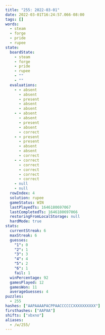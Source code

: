 ```yaml
---
title: "255: 2022-03-01"
date: 2022-03-01T16:24:57.066-08:00
tags: []
words:
  - steam
  - forge
  - pride
  - rupee
state:
  boardState:
    - steam
    - forge
    - pride
    - rupee
    - ""
    - ""
  evaluations:
    - - absent
      - absent
      - present
      - absent
      - absent
    - - absent
      - absent
      - present
      - absent
      - correct
    - - present
      - present
      - absent
      - absent
      - correct
    - - correct
      - correct
      - correct
      - correct
      - correct
    - null
    - null
  rowIndex: 4
  solution: rupee
  gameStatus: WIN
  lastPlayedTs: 1646180697067
  lastCompletedTs: 1646180697066
  restoringFromLocalStorage: null
  hardMode: true
stats:
  currentStreak: 6
  maxStreak: 6
  guesses:
    "1": 0
    "2": 1
    "3": 3
    "4": 4
    "5": 2
    "6": 1
    fail: 1
  winPercentage: 92
  gamesPlayed: 12
  gamesWon: 11
  averageGuesses: 4
puzzles:
  - 255
hashes: ["AAPAAAAPACPPAACCCCCCXXXXXXXXXX"]
firsthashes: ["AAPAA"]
shifts: ["xbxno"]
aliases:
  - /w/255/
---
```

<!-- more -->
